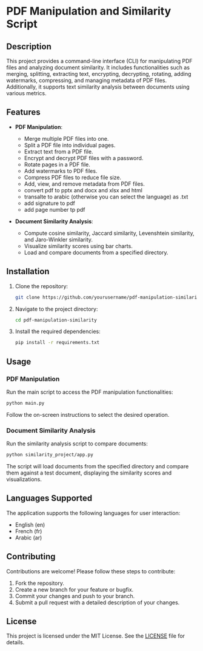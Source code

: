 # PDF Manipulation and Similarity Script

## Description
This project provides a command-line interface (CLI) for manipulating PDF files and analyzing document similarity. It includes functionalities such as merging, splitting, extracting text, encrypting, decrypting, rotating, adding watermarks, compressing, and managing metadata of PDF files. Additionally, it supports text similarity analysis between documents using various metrics.

## Features
- **PDF Manipulation**:
  - Merge multiple PDF files into one.
  - Split a PDF file into individual pages.
  - Extract text from a PDF file.
  - Encrypt and decrypt PDF files with a password.
  - Rotate pages in a PDF file.
  - Add watermarks to PDF files.
  - Compress PDF files to reduce file size.
  - Add, view, and remove metadata from PDF files.
  - convert pdf to pptx and docx and xlsx and html
  - transalte to arabic (otherwise you can select the language) as .txt
  - add signature to pdf
  - add page number tp pdf 

- **Document Similarity Analysis**:
  - Compute cosine similarity, Jaccard similarity, Levenshtein similarity, and Jaro-Winkler similarity.
  - Visualize similarity scores using bar charts.
  - Load and compare documents from a specified directory.

## Installation
1. Clone the repository:
   ```bash
   git clone https://github.com/yourusername/pdf-manipulation-similarity.git
   ```
2. Navigate to the project directory:
   ```bash
   cd pdf-manipulation-similarity
   ```
3. Install the required dependencies:
   ```bash
   pip install -r requirements.txt
   ```

## Usage
### PDF Manipulation
Run the main script to access the PDF manipulation functionalities:
```bash
python main.py
```
Follow the on-screen instructions to select the desired operation.

### Document Similarity Analysis
Run the similarity analysis script to compare documents:
```bash
python similarity_project/app.py
```
The script will load documents from the specified directory and compare them against a test document, displaying the similarity scores and visualizations.

## Languages Supported
The application supports the following languages for user interaction:
- English (en)
- French (fr)
- Arabic (ar)

## Contributing
Contributions are welcome! Please follow these steps to contribute:
1. Fork the repository.
2. Create a new branch for your feature or bugfix.
3. Commit your changes and push to your branch.
4. Submit a pull request with a detailed description of your changes.

## License
This project is licensed under the MIT License. See the [LICENSE](LICENSE) file for details.
